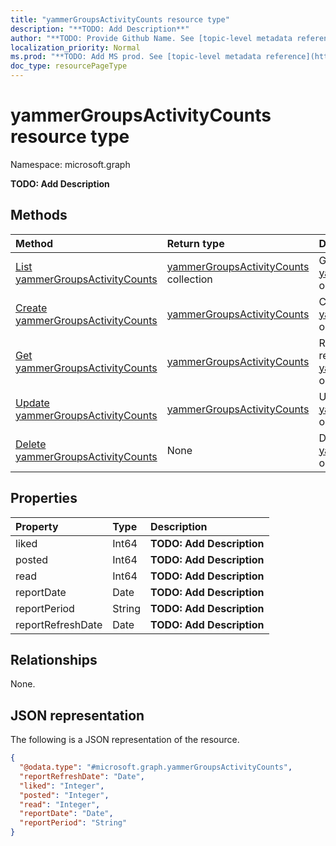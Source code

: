 ```yaml
---
title: "yammerGroupsActivityCounts resource type"
description: "**TODO: Add Description**"
author: "**TODO: Provide Github Name. See [topic-level metadata reference](https://msgo.azurewebsites.net/add/document/guidelines/metadata.html#topic-level-metadata)**"
localization_priority: Normal
ms.prod: "**TODO: Add MS prod. See [topic-level metadata reference](https://msgo.azurewebsites.net/add/document/guidelines/metadata.html#topic-level-metadata)**"
doc_type: resourcePageType
---
```


# yammerGroupsActivityCounts resource type

Namespace: microsoft.graph

**TODO: Add Description**

## Methods
|Method|Return type|Description|
|:---|:---|:---|
|[List yammerGroupsActivityCounts](../api/yammergroupsactivitycounts-list.md)|[yammerGroupsActivityCounts](../resources/yammergroupsactivitycounts.md) collection|Get a list of the [yammerGroupsActivityCounts](../resources/yammergroupsactivitycounts.md) objects and their properties.|
|[Create yammerGroupsActivityCounts](../api/yammergroupsactivitycounts-create.md)|[yammerGroupsActivityCounts](../resources/yammergroupsactivitycounts.md)|Create a new [yammerGroupsActivityCounts](../resources/yammergroupsactivitycounts.md) object.|
|[Get yammerGroupsActivityCounts](../api/yammergroupsactivitycounts-get.md)|[yammerGroupsActivityCounts](../resources/yammergroupsactivitycounts.md)|Read the properties and relationships of a [yammerGroupsActivityCounts](../resources/yammergroupsactivitycounts.md) object.|
|[Update yammerGroupsActivityCounts](../api/yammergroupsactivitycounts-update.md)|[yammerGroupsActivityCounts](../resources/yammergroupsactivitycounts.md)|Update the properties of a [yammerGroupsActivityCounts](../resources/yammergroupsactivitycounts.md) object.|
|[Delete yammerGroupsActivityCounts](../api/yammergroupsactivitycounts-delete.md)|None|Deletes a [yammerGroupsActivityCounts](../resources/yammergroupsactivitycounts.md) object.|

## Properties
|Property|Type|Description|
|:---|:---|:---|
|liked|Int64|**TODO: Add Description**|
|posted|Int64|**TODO: Add Description**|
|read|Int64|**TODO: Add Description**|
|reportDate|Date|**TODO: Add Description**|
|reportPeriod|String|**TODO: Add Description**|
|reportRefreshDate|Date|**TODO: Add Description**|

## Relationships
None.

## JSON representation
The following is a JSON representation of the resource.
<!-- {
  "blockType": "resource",
  "keyProperty": "id",
  "@odata.type": "microsoft.graph.yammerGroupsActivityCounts",
  "baseType": "",
  "openType": false
}
-->
``` json
{
  "@odata.type": "#microsoft.graph.yammerGroupsActivityCounts",
  "reportRefreshDate": "Date",
  "liked": "Integer",
  "posted": "Integer",
  "read": "Integer",
  "reportDate": "Date",
  "reportPeriod": "String"
}
```

